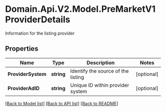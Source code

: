 # Domain.Api.V2.Model.PreMarketV1ProviderDetails
Information for the listing provider
## Properties

Name | Type | Description | Notes
------------ | ------------- | ------------- | -------------
**ProviderSystem** | **string** | Identify the source of the listing | [optional] 
**ProviderAdID** | **string** | Unique ID within provider system | [optional] 

[[Back to Model list]](../README.md#documentation-for-models) [[Back to API list]](../README.md#documentation-for-api-endpoints) [[Back to README]](../README.md)

